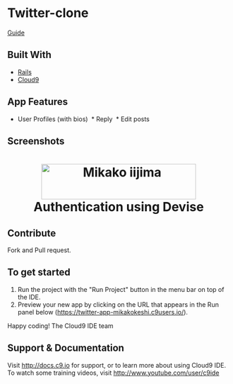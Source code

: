 # Twitter-clone
 [Guide](http://prog-8.com/rails5/)

## Built With
- [Rails](http://guides.rubyonrails.org/getting_started.html)
- [Cloud9](https://c9.io)

## App Features
  * User Profiles (with bios)
  * Reply
  * Edit posts

## Screenshots
<h1 align="center"><img width="350" height="80" alt="Mikako iijima" src="images/twitter.png">Authentication using Devise</h1>

## Contribute
Fork and Pull request.


## To get started
1. Run the project with the "Run Project" button in the menu bar on top of the IDE.
2. Preview your new app by clicking on the URL that appears in the Run panel below (https://twitter-app-mikakokeshi.c9users.io/).

Happy coding!
The Cloud9 IDE team

## Support & Documentation
Visit http://docs.c9.io for support, or to learn more about using Cloud9 IDE. 
To watch some training videos, visit http://www.youtube.com/user/c9ide
